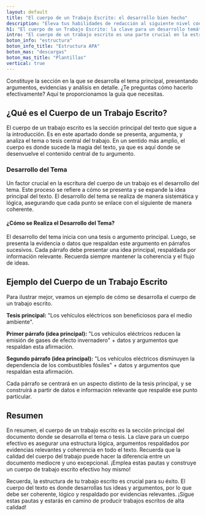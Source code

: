 ```yaml
---
layout: default
title: "El cuerpo de un Trabajo Escrito: el desarrollo bien hecho"
description: "Eleva tus habilidades de redacción al siguiente nivel con estrategias probadas para crear un cuerpo de trabajo escrito impecable. Haz clic y descubre cómo."
h1: "El cuerpo de un Trabajo Escrito: la clave para un desarrollo temático efectivo"
intro: "El cuerpo de un trabajo escrito es una parte crucial en la estructura de cualquier documento académico o profesional."
boton_info: "estructura"
boton_info_title: "Estructura APA"
boton_mas: "descargas"
boton_mas_title: "Plantillas"
vertical: true
---
```

 Constituye la sección en la que se desarrolla el tema principal, presentando argumentos, evidencias y análisis en detalle. ¿Te preguntas cómo hacerlo efectivamente? Aquí te proporcionamos la guía que necesitas.

## ¿Qué es el Cuerpo de un Trabajo Escrito?

El cuerpo de un trabajo escrito es la sección principal del texto que sigue a la introducción. Es en este apartado donde se presenta, argumenta, y analiza el tema o tesis central del trabajo. En un sentido más amplio, el cuerpo es donde sucede la magia del texto, ya que es aquí donde se desenvuelve el contenido central de tu argumento.

### Desarrollo del Tema

Un factor crucial en la escritura del cuerpo de un trabajo es el desarrollo del tema. Este proceso se refiere a cómo se presenta y se expande la idea principal del texto. El desarrollo del tema se realiza de manera sistemática y lógica, asegurando que cada punto se enlace con el siguiente de manera coherente.

#### ¿Cómo se Realiza el Desarrollo del Tema?

El desarrollo del tema inicia con una tesis o argumento principal. Luego, se presenta la evidencia o datos que respaldan este argumento en párrafos sucesivos. Cada párrafo debe presentar una idea principal, respaldada por información relevante. Recuerda siempre mantener la coherencia y el flujo de ideas.

## Ejemplo del Cuerpo de un Trabajo Escrito

Para ilustrar mejor, veamos un ejemplo de cómo se desarrolla el cuerpo de un trabajo escrito.

**Tesis principal:** "Los vehículos eléctricos son beneficiosos para el medio ambiente".

**Primer párrafo (idea principal):** "Los vehículos eléctricos reducen la emisión de gases de efecto invernadero" + datos y argumentos que respaldan esta afirmación.

**Segundo párrafo (idea principal):** "Los vehículos eléctricos disminuyen la dependencia de los combustibles fósiles" + datos y argumentos que respaldan esta afirmación.

Cada párrafo se centrará en un aspecto distinto de la tesis principal, y se construirá a partir de datos e información relevante que respalde ese punto particular.

## Resumen

En resumen, el cuerpo de un trabajo escrito es la sección principal del documento donde se desarrolla el tema o tesis. La clave para un cuerpo efectivo es asegurar una estructura lógica, argumentos respaldados por evidencias relevantes y coherencia en todo el texto. Recuerda que la calidad del cuerpo del trabajo puede hacer la diferencia entre un documento mediocre y uno excepcional. ¡Emplea estas pautas y construye un cuerpo de trabajo escrito efectivo hoy mismo!

Recuerda, la estructura de tu trabajo escrito es crucial para su éxito. El cuerpo del texto es donde desarrollas tus ideas y argumentos, por lo que debe ser coherente, lógico y respaldado por evidencias relevantes. ¡Sigue estas pautas y estarás en camino de producir trabajos escritos de alta calidad!